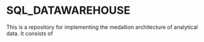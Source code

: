 # SQL_DATAWAREHOUSE
This is a repository for implementing the medallion architecture of analytical data. It consists of
